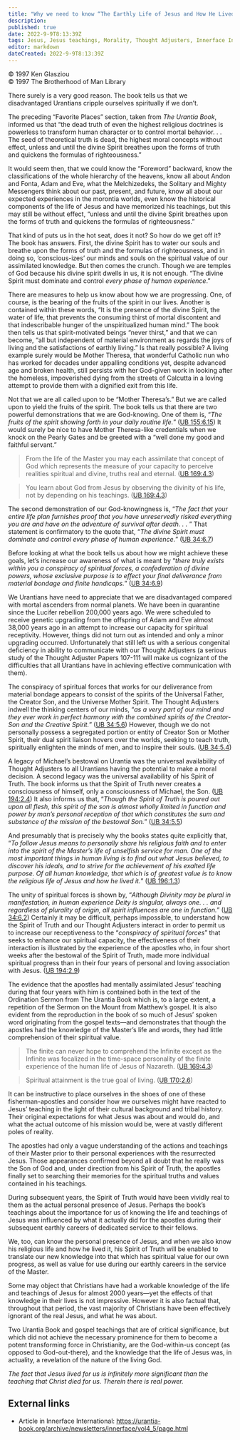 ```yaml
---
title: "Why we need to know “The Earthly Life of Jesus and How He Lived It.”"
description: 
published: true
date: 2022-9-9T8:13:39Z
tags: Jesus, Jesus teachings, Morality, Thought Adjusters, Innerface International, article
editor: markdown
dateCreated: 2022-9-9T8:13:39Z
---
```


<p class="v-card v-sheet theme--light grey lighten-3 px-2">© 1997 Ken Glasziou<br>© 1997 The Brotherhood of Man Library</p>

There surely is a very good reason. The book tells us that we disadvantaged Urantians cripple ourselves spiritually if we don’t.

The preceding “Favorite Places” section, taken from _The Urantia Book_, informed us that “the dead truth of even the highest religious doctrines is powerless to transform human character or to control mortal behavior. . . The seed of theoretical truth is dead, the highest moral concepts without effect, unless and until the divine Spirit breathes upon the forms of truth and quickens the formulas of righteousness.”

It would seem then, that we could know the “Foreword” backward, know the classifications of the whole hierarchy of the heavens, know all about Andon and Fonta, Adam and Eve, what the Melchizedeks, the Solitary and Mighty Messengers think about our past, present, and future, know all about our expected experiences in the morontia worlds, even know the historical components of the life of Jesus and have memorized his teachings, but this may still be without effect, “unless and until the divine Spirit breathes upon the forms of truth and quickens the formulas of righteousness.”

That kind of puts us in the hot seat, does it not? So how do we get off it? The book has answers. First, the divine Spirit has to water our souls and breathe upon the forms of truth and the formulas of righteousness, and in doing so, ‘conscious-izes’ our minds and souls on the spiritual value of our assimilated knowledge. But then comes the crunch. Though we are temples of God because his divine spirit dwells in us, it is not enough. “The divine Spirit must dominate and control _every phase of human experience_.”

There are measures to help us know about how we are progressing. One, of course, is the bearing of the fruits of the spirit in our lives. Another is contained within these words, “It is the presence of the divine Spirit, the water of life, that prevents the consuming thirst of mortal discontent and that indescribable hunger of the unspiritualized human mind.” The book then tells us that spirit-motivated beings “never thirst,” and that we can become, “all but independent of material environment as regards the joys of living and the satisfactions of earthly living.” Is that really possible? A living example surely would be Mother Theresa, that wonderful Catholic nun who has worked for decades under appalling conditions yet, despite advanced age and broken health, still persists with her God-given work in looking after the homeless, impoverished dying from the streets of Calcutta in a loving attempt to provide them with a dignified exit from this life.

Not that we are all called upon to be “Mother Theresa’s.” But we are called upon to yield the fruits of the spirit. The book tells us that there are two powerful demonstrations that we are God-knowing. One of them is, “_The fruits of the spirit showing forth in your daily routine life._” ([UB 155:6.15](/en/The_Urantia_Book/155#p6_15)) It would surely be nice to have Mother Theresa-like credentials when we knock on the Pearly Gates and be greeted with a “well done my good and faithful servant.”

> From the life of the Master you may each assimilate that concept of God which represents the measure of your capacity to perceive realities spiritual and divine, truths real and eternal. ([UB 169:4.3](/en/The_Urantia_Book/169#p4_3))

> You learn about God from Jesus by observing the divinity of his life, not by depending on his teachings. ([UB 169:4.3](/en/The_Urantia_Book/169#p4_3))

The second demonstration of our God-knowingness is, “_The fact that your entire life plan furnishes proof that you have unreservedly risked everything you are and have on the adventure of survival after death. . ._ ” That statement is confirmatory to the quote that, “_The divine Spirit must dominate and control every phase of human experience._” ([UB 34:6.7](/en/The_Urantia_Book/34#p6_7))

Before looking at what the book tells us about how we might achieve these goals, let’s increase our awareness of what is meant by “_there truly exists within you a conspiracy of spiritual forces, a confederation of divine powers, whose exclusive purpose is to effect your final deliverance from material bondage and finite handicaps._” ([UB 34:6.9](/en/The_Urantia_Book/34#p6_9))

We Urantians have need to appreciate that we are disadvantaged compared with mortal ascenders from normal planets. We have been in quarantine since the Lucifer rebellion 200,000 years ago. We were scheduled to receive genetic upgrading from the offspring of Adam and Eve almost 38,000 years ago in an attempt to increase our capacity for spiritual receptivity. However, things did not turn out as intended and only a minor upgrading occurred. Unfortunately that still left us with a serious congenital deficiency in ability to communicate with our Thought Adjusters (a serious study of the Thought Adjuster Papers 107-111 will make us cognizant of the difficulties that all Urantians have in achieving effective communication with them).

The conspiracy of spiritual forces that works for our deliverance from material bondage appears to consist of the spirits of the Universal Father, the Creator Son, and the Universe Mother Spirit. The Thought Adjusters indwell the thinking centers of our minds, “_as a very part of our mind and they ever work in perfect harmony with the combined spirits of the Creator-Son and the Creative Spirit._” ([UB 34:5.6](/en/The_Urantia_Book/34#p5_6)) However, though we do not personally possess a segregated portion or entity of Creator Son or Mother Spirit, their dual spirit liaison hovers over the worlds, seeking to teach truth, spiritually enlighten the minds of men, and to inspire their souls. ([UB 34:5.4](/en/The_Urantia_Book/34#p5_4))

A legacy of Michael’s bestowal on Urantia was the universal availability of Thought Adjusters to all Urantians having the potential to make a moral decision. A second legacy was the universal availability of his Spirit of Truth. The book informs us that the Spirit of Truth never creates a consciousness of himself, only a consciousness of Michael, the Son. ([UB 194:2.4](/en/The_Urantia_Book/194#p2_4)) It also informs us that, “_Though the Spirit of Truth is poured out upon all flesh, this spirit of the son is almost wholly limited in function and power by man’s personal reception of that which constitutes the sum and substance of the mission of the bestowal Son._” ([UB 34:5.5](/en/The_Urantia_Book/34#p5_5))

And presumably that is precisely why the books states quite explicitly that, “_To follow Jesus means to personally share his religious faith and to enter into the spirit of the Master’s life of unselfish service for man. One of the most important things in human living is to find out what Jesus believed, to discover his ideals, and to strive for the achievement of his exalted life purpose. Of all human knowledge, that which is of greatest value is to know the religious life of Jesus and how he lived it._” ([UB 196:1.3](/en/The_Urantia_Book/196#p1_3))

The unity of spiritual forces is shown by, “_Although Divinity may be plural in manifestation, in human experience Deity is singular, always one. . . and regardless of plurality of origin, all spirit influences are one in function._” ([UB 34:6.2](/en/The_Urantia_Book/34#p6_2)) Certainly it may be difficult, perhaps impossible, to understand how the Spirit of Truth and our Thought Adjusters interact in order to permit us to increase our receptiveness to the “_conspiracy of spiritual forces_” that seeks to enhance our spiritual capacity, the effectiveness of their interaction is illustrated by the experience of the apostles who, in four short weeks after the bestowal of the Spirit of Truth, made more individual spiritual progress than in their four years of personal and loving association with Jesus. ([UB 194:2.9](/en/The_Urantia_Book/194#p2_9))

The evidence that the apostles had mentally assimilated Jesus’ teaching during that four years with him is contained both in the text of the Ordination Sermon from The Urantia Book which is, to a large extent, a repetition of the Sermon on the Mount from Matthew’s gospel. It is also evident from the reproduction in the book of so much of Jesus’ spoken word originating from the gospel texts—and demonstrates that though the apostles had the knowledge of the Master’s life and words, they had little comprehension of their spiritual value.

> The finite can never hope to comprehend the Infinite except as the Infinite was focalized in the time-space personality of the finite experience of the human life of Jesus of Nazareth. ([UB 169:4.3](/en/The_Urantia_Book/169#p4_3))

> Spiritual attainment is the true goal of living. ([UB 170:2.6](/en/The_Urantia_Book/170#p2_6))

It can be instructive to place ourselves in the shoes of one of these fisherman-apostles and consider how we ourselves might have reacted to Jesus’ teaching in the light of their cultural background and tribal history. Their original expectations for what Jesus was about and would do, and what the actual outcome of his mission would be, were at vastly different poles of reality.

The apostles had only a vague understanding of the actions and teachings of their Master prior to their personal experiences with the resurrected Jesus. Those appearances confirmed beyond all doubt that he really was the Son of God and, under direction from his Spirit of Truth, the apostles finally set to searching their memories for the spiritual truths and values contained in his teachings.

During subsequent years, the Spirit of Truth would have been vividly real to them as the actual personal presence of Jesus. Perhaps the book’s teachings about the importance for us of knowing the life and teachings of Jesus was influenced by what it actually did for the apostles during their subsequent earthly careers of dedicated service to their fellows.

We, too, can know the personal presence of Jesus, and when we also know his religious life and how he lived it, his Spirit of Truth will be enabled to translate our new knowledge into that which has spiritual value for our own progress, as well as value for use during our earthly careers in the service of the Master.

Some may object that Christians have had a workable knowledge of the life and teachings of Jesus for almost 2000 years—yet the effects of that knowledge in their lives is not impressive. However it is also factual that, throughout that period, the vast majority of Christians have been effectively ignorant of the real Jesus, and what he was about.

Two Urantia Book and gospel teachings that are of critical significance, but which did not achieve the necessary prominence for them to become a potent transforming force in Christianity, are the God-within-us concept (as opposed to God-out-there), and the knowledge that the life of Jesus was, in actuality, a revelation of the nature of the living God.

_The fact that Jesus lived for us is infinitely more significant than the teaching that Christ died for us. Therein there is real power._

## External links

- Article in Innerface International: https://urantia-book.org/archive/newsletters/innerface/vol4_5/page.html


